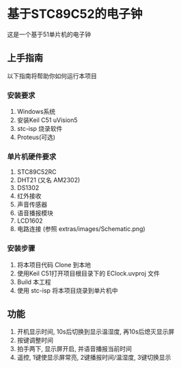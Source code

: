基于STC89C52的电子钟
====
这是一个基于51单片机的电子钟<br/>
## 上手指南
以下指南将帮助你如何运行本项目
### 安装要求
1. Windows系统
2. 安装Keil C51 uVision5
3. stc-isp 烧录软件
4. Proteus(可选)
### 单片机硬件要求
1. STC89C52RC
2. DHT21 (又名 AM2302)
3. DS1302
4. 红外接收
5. 声音传感器
6. 语音播报模块
7. LCD1602
8. 电路连接 (参照 extras/images/Schematic.png)
### 安装步骤
1. 将本项目代码 Clone 到本地
2. 使用Keil C51打开项目根目录下的 EClock.uvproj 文件
3. Build 本工程
4. 使用 stc-isp 将本项目烧录到单片机中
## 功能
1. 开机显示时间, 10s后切换到显示温湿度, 再10s后熄灭显示屏
2. 按键调整时间
3. 拍手两下, 显示屏开启, 并语音播报当前时间
4. 遥控, 1键使显示屏常亮, 2键播报时间/温湿度, 3键切换显示